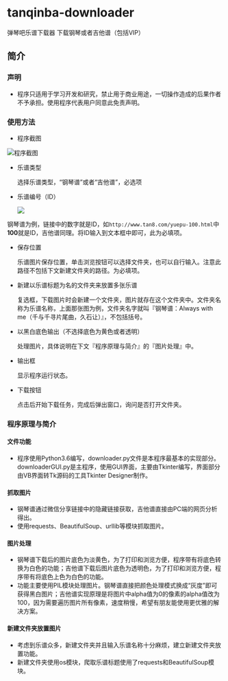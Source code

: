 # tanqinba-downloader
弹琴吧乐谱下载器 下载钢琴或者吉他谱（包括VIP）

## 简介

### 声明

- 程序只适用于学习开发和研究，禁止用于商业用途，一切操作造成的后果作者不予承担。使用程序代表用户同意此免责声明。

### 使用方法

- 程序截图

![程序截图](https://s2.ax1x.com/2019/03/09/ASBJPK.png)

- 乐谱类型

  选择乐谱类型，“钢琴谱”或者“吉他谱”，必选项

- 乐谱编号（ID）

  ![](https://s2.ax1x.com/2019/03/09/ASBBVI.png)

钢琴谱为例，链接中的数字就是ID，如`http://www.tan8.com/yuepu-100.html`中**100**就是ID，吉他谱同理。将ID输入到文本框中即可，此为必填项。

- 保存位置

  乐谱图片保存位置，单击浏览按钮可以选择文件夹，也可以自行输入。注意此路径不包括下文新建文件夹的路径。为必填项。

- 新建以乐谱标题为名的文件夹来放置多张乐谱

  复选框，下载图片时会新建一个文件夹，图片就存在这个文件夹中。文件夹名称为乐谱名称，上面那张图为例，文件夹名字就叫『钢琴谱：Always with me（千与千寻片尾曲，久石让）』，不包括括号。

- 以黑白底色输出（不选择底色为黄色或者透明）

  处理图片，具体说明在下文『程序原理与简介』的『图片处理』中。

- 输出框

  显示程序运行状态。

- 下载按钮

  点击后开始下载任务，完成后弹出窗口，询问是否打开文件夹。

### 程序原理与简介

#### 文件功能

- 程序使用Python3.6编写，downloader.py文件是本程序最基本的实现部分。downloaderGUI.py是主程序，使用GUI界面，主要由Tkinter编写，界面部分由VB界面转Tk源码的工具Tkinter Designer制作。

#### 抓取图片

- 钢琴谱通过微信分享链接中的隐藏链接获取，吉他谱直接由PC端的网页分析得出。
- 使用requests、BeautifulSoup、urllib等模块抓取图片。

#### 图片处理

- 钢琴谱下载后的图片底色为淡黄色，为了打印和浏览方便，程序带有将底色转换为白色的功能；吉他谱下载后图片底色为透明色，为了打印和浏览方便，程序带有将底色上色为白色的功能。
- 功能主要使用PIL模块处理图片。钢琴谱直接把颜色处理模式换成“灰度”即可获得黑白图片；吉他谱实现原理是将图片中alpha值为0的像素的alpha值改为100，因为需要遍历图片所有像素，速度稍慢，希望有朋友能使用更优雅的解决方案。

#### 新建文件夹放置图片

- 考虑到乐谱众多，新建文件夹并且输入乐谱名称十分麻烦，建立新建文件夹放置功能。
- 新建文件夹使用os模块，爬取乐谱标题使用了requests和BeautifulSoup模块。